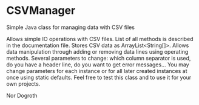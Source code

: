 # CSVManager
Simple Java class for managing data with CSV files

Allows simple IO operations with CSV files.
List of all methods is described in the documentation file.
Stores CSV data as ArrayList<String[]>.
Allows data manipulation through adding or removing data lines using operating methods.
Several parameters to change: which column separator is used, do you have a header line, do you want to get error messages…
You may change parameters for each instance or for all later created instances at once using static defaults.
Feel free to test this class and to use it for your own projects.

Nor Dogroth
